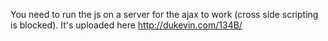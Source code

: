 You need to run the js on a server for the ajax to work (cross side scripting is blocked). It's uploaded here http://dukevin.com/134B/
